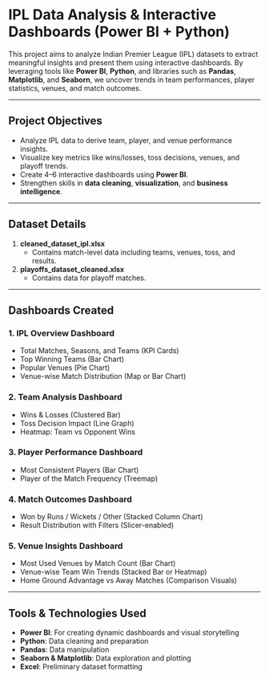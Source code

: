 # IPL Data Analysis & Interactive Dashboards (Power BI + Python)

This project aims to analyze Indian Premier League (IPL) datasets to extract meaningful insights and present them using interactive dashboards. By leveraging tools like **Power BI**, **Python**, and libraries such as **Pandas**, **Matplotlib**, and **Seaborn**, we uncover trends in team performances, player statistics, venues, and match outcomes.

---

## Project Objectives

- Analyze IPL data to derive team, player, and venue performance insights.
- Visualize key metrics like wins/losses, toss decisions, venues, and playoff trends.
- Create 4–6 interactive dashboards using **Power BI**.
- Strengthen skills in **data cleaning**, **visualization**, and **business intelligence**.

---

## Dataset Details

1. **cleaned_dataset_ipl.xlsx**  
   - Contains match-level data including teams, venues, toss, and results.
2. **playoffs_dataset_cleaned.xlsx**  
   - Contains data for playoff matches.

---

## Dashboards Created

### 1. IPL Overview Dashboard
- Total Matches, Seasons, and Teams (KPI Cards)
- Top Winning Teams (Bar Chart)
- Popular Venues (Pie Chart)
- Venue-wise Match Distribution (Map or Bar Chart)

### 2. Team Analysis Dashboard
- Wins & Losses (Clustered Bar)
- Toss Decision Impact (Line Graph)
- Heatmap: Team vs Opponent Wins

### 3. Player Performance Dashboard
- Most Consistent Players (Bar Chart)
- Player of the Match Frequency (Treemap)

### 4. Match Outcomes Dashboard
- Won by Runs / Wickets / Other (Stacked Column Chart)
- Result Distribution with Filters (Slicer-enabled)

### 5. Venue Insights Dashboard
- Most Used Venues by Match Count (Bar Chart)
- Venue-wise Team Win Trends (Stacked Bar or Heatmap)
- Home Ground Advantage vs Away Matches (Comparison Visuals)

---

## Tools & Technologies Used

- **Power BI**: For creating dynamic dashboards and visual storytelling
- **Python**: Data cleaning and preparation
- **Pandas**: Data manipulation
- **Seaborn & Matplotlib**: Data exploration and plotting
- **Excel**: Preliminary dataset formatting
